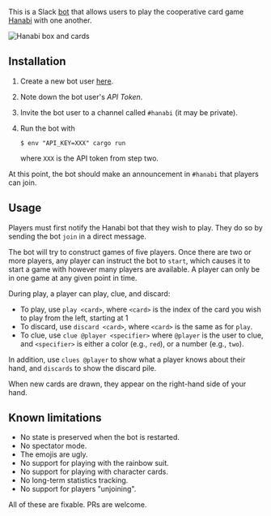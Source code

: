 This is a Slack [bot](https://api.slack.com/bot-users) that allows users
to play the cooperative card game
[Hanabi](https://en.wikipedia.org/wiki/Hanabi_(card_game)) with one
another.

![Hanabi box and cards](https://cf.geekdo-images.com/images/pic1600613_lg.jpg)

## Installation

 1. Create a new bot user [here](https://my.slack.com/services/new/bot).
 2. Note down the bot user's *API Token*.
 3. Invite the bot user to a channel called `#hanabi` (it may be
    private).
 4. Run the bot with
    
    ```console
    $ env "API_KEY=XXX" cargo run
    ```

    where `XXX` is the API token from step two.

At this point, the bot should make an announcement in `#hanabi` that
players can join.

## Usage

Players must first notify the Hanabi bot that they wish to play. They do
so by sending the bot `join` in a direct message.

The bot will try to construct games of five players. Once there are two
or more players, any player can instruct the bot to `start`, which
causes it to start a game with however many players are available.
A player can only be in one game at any given point in time.

During play, a player can play, clue, and discard:

 - To play, use `play <card>`, where `<card>` is the index of the card
   you wish to play from the left, starting at 1
 - To discard, use `discard <card>`, where `<card>` is the same as for
   `play`.
 - To clue, use `clue @player <specifier>` where `@player` is the user
   to clue, and `<specifier>` is either a color (e.g., `red`), or a
   number (e.g., `two`).

In addition, use `clues @player` to show what a player knows about their
hand, and `discards` to show the discard pile.

When new cards are drawn, they appear on the right-hand side of your
hand.

## Known limitations

 - No state is preserved when the bot is restarted.
 - No spectator mode.
 - The emojis are ugly.
 - No support for playing with the rainbow suit.
 - No support for playing with character cards.
 - No long-term statistics tracking.
 - No support for players "unjoining".

All of these are fixable. PRs are welcome.
